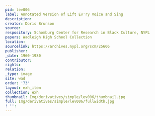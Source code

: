 ```yaml
---
pid: lev006
label: Annotated Version of Lift Ev'ry Voice and Sing
description:
creator: Doris Brunson
source:
respository: Schomburg Center for Research in Black Culture, NYPL
papers: Wadleigh High School Collection
location:
sourcelink: https://archives.nypl.org/scm/25606
publisher:
_date: 1960-1980
contributor:
rights:
relation:
_type: image
site: wad
order: '73'
layout: exh_item
collection: exh
thumbnail: Img/derivatives/simple/lev006/thumbnail.jpg
full: Img/derivatives/simple/lev006/fullwidth.jpg
! '':
---
```


